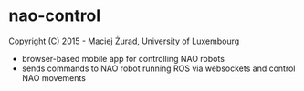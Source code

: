# nao-control

Copyright (C) 2015 - Maciej Żurad, University of Luxembourg

- browser-based mobile app for controlling NAO robots
- sends commands to NAO robot running ROS via websockets and control NAO movements

